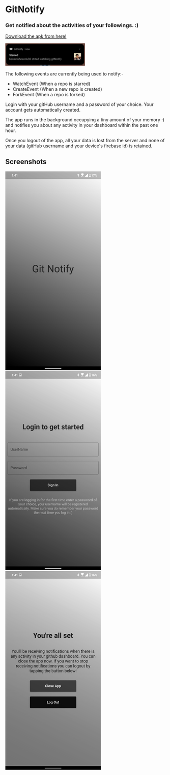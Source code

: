 # GitNotify

### Get notified about the activities of your followings. :)

[Download the apk from here!](https://www.google.com)

<img src="./images/ss4.jpg" alt="img4" width="250"/>

The following events are currently being used to notify:-
 - WatchEvent (When a repo is starred)
 - CreateEvent (When a new repo is created)
 - ForkEvent (When a repo is forked)

Login with your gitHub username and a password of your choice. Your account gets automatically created.  

The app runs in the background occupying a tiny amount of your memory :) and notifies you about any activity in your dashboard within the past one hour.  

Once you logout of the app, all your data is lost from the server and none of your data (gitHub username and your device's firebase id) is retained. 

## Screenshots

<img src="./images/ss3.jpg" alt="img1" width="300"/> <img src="./images/ss2.jpg" alt="img2" width="300"/> <img src="./images/ss1.jpg" alt="img3" width="300"/>